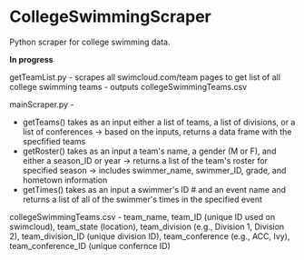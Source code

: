 # CollegeSwimmingScraper

Python scraper for college swimming data. 

**In progress**

getTeamList.py - scrapes all swimcloud.com/team pages to get list of all college swimming teams - outputs collegeSwimmingTeams.csv

mainScraper.py - 
* getTeams() takes as an input either a list of teams, a list of divisions, or a list of conferences -> based on the inputs, returns a data frame with the specfified teams
* getRoster() takes as an input a team's name, a gender (M or F), and either a season_ID or year -> returns a list of the team's roster for specified season -> includes swimmer_name, swimmer_ID, grade, and hometown information
* getTimes() takes as an input a swimmer's ID # and an event name and returns a list of all of the swimmer's times in the specified event

collegeSwimmingTeams.csv - team_name, team_ID (unique ID used on swimcloud), team_state (location), team_division (e.g., Division 1, Division 2), team_division_ID (unique division ID), team_conference (e.g., ACC, Ivy), team_conference_ID (unique confernce ID)
